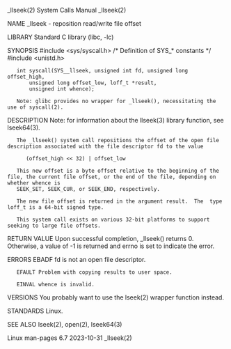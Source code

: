 _llseek(2)							      System Calls Manual							    _llseek(2)

NAME
       _llseek - reposition read/write file offset

LIBRARY
       Standard C library (libc, -lc)

SYNOPSIS
       #include <sys/syscall.h>	     /* Definition of SYS_* constants */
       #include <unistd.h>

       int syscall(SYS__llseek, unsigned int fd, unsigned long offset_high,
		   unsigned long offset_low, loff_t *result,
		   unsigned int whence);

       Note: glibc provides no wrapper for _llseek(), necessitating the use of syscall(2).

DESCRIPTION
       Note: for information about the llseek(3) library function, see lseek64(3).

       The _llseek() system call repositions the offset of the open file description associated with the file descriptor fd to the value

	      (offset_high << 32) | offset_low

       This new offset is a byte offset relative to the beginning of the file, the current file offset, or the end of the file, depending on whether whence is
       SEEK_SET, SEEK_CUR, or SEEK_END, respectively.

       The new file offset is returned in the argument result.	The  type loff_t is a 64-bit signed type.

       This system call exists on various 32-bit platforms to support seeking to large file offsets.

RETURN VALUE
       Upon successful completion, _llseek() returns 0.	 Otherwise, a value of -1 is returned and errno is set to indicate the error.

ERRORS
       EBADF  fd is not an open file descriptor.

       EFAULT Problem with copying results to user space.

       EINVAL whence is invalid.

VERSIONS
       You probably want to use the lseek(2) wrapper function instead.

STANDARDS
       Linux.

SEE ALSO
       lseek(2), open(2), lseek64(3)

Linux man-pages 6.7							  2023-10-31								    _llseek(2)
